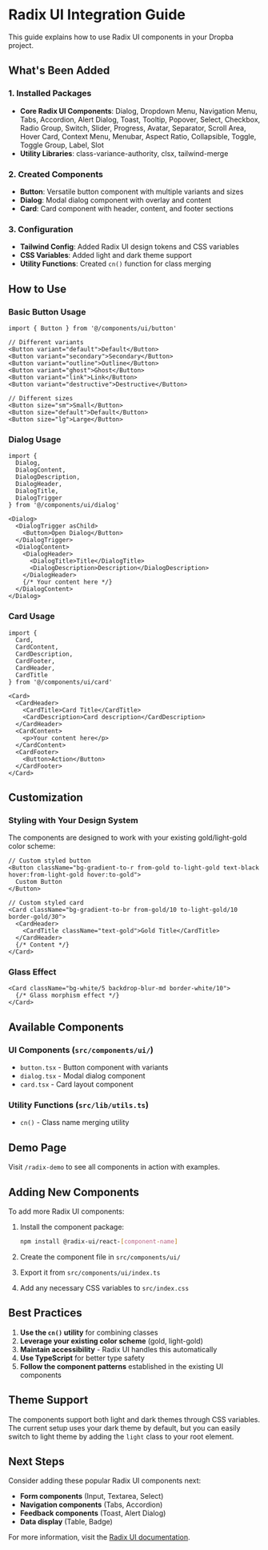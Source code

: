 # Radix UI Integration Guide

This guide explains how to use Radix UI components in your Dropba project.

## What's Been Added

### 1. Installed Packages
- **Core Radix UI Components**: Dialog, Dropdown Menu, Navigation Menu, Tabs, Accordion, Alert Dialog, Toast, Tooltip, Popover, Select, Checkbox, Radio Group, Switch, Slider, Progress, Avatar, Separator, Scroll Area, Hover Card, Context Menu, Menubar, Aspect Ratio, Collapsible, Toggle, Toggle Group, Label, Slot
- **Utility Libraries**: class-variance-authority, clsx, tailwind-merge

### 2. Created Components
- **Button**: Versatile button component with multiple variants and sizes
- **Dialog**: Modal dialog component with overlay and content
- **Card**: Card component with header, content, and footer sections

### 3. Configuration
- **Tailwind Config**: Added Radix UI design tokens and CSS variables
- **CSS Variables**: Added light and dark theme support
- **Utility Functions**: Created `cn()` function for class merging

## How to Use

### Basic Button Usage
```tsx
import { Button } from '@/components/ui/button'

// Different variants
<Button variant="default">Default</Button>
<Button variant="secondary">Secondary</Button>
<Button variant="outline">Outline</Button>
<Button variant="ghost">Ghost</Button>
<Button variant="link">Link</Button>
<Button variant="destructive">Destructive</Button>

// Different sizes
<Button size="sm">Small</Button>
<Button size="default">Default</Button>
<Button size="lg">Large</Button>
```

### Dialog Usage
```tsx
import { 
  Dialog, 
  DialogContent, 
  DialogDescription, 
  DialogHeader, 
  DialogTitle, 
  DialogTrigger 
} from '@/components/ui/dialog'

<Dialog>
  <DialogTrigger asChild>
    <Button>Open Dialog</Button>
  </DialogTrigger>
  <DialogContent>
    <DialogHeader>
      <DialogTitle>Title</DialogTitle>
      <DialogDescription>Description</DialogDescription>
    </DialogHeader>
    {/* Your content here */}
  </DialogContent>
</Dialog>
```

### Card Usage
```tsx
import { 
  Card, 
  CardContent, 
  CardDescription, 
  CardFooter, 
  CardHeader, 
  CardTitle 
} from '@/components/ui/card'

<Card>
  <CardHeader>
    <CardTitle>Card Title</CardTitle>
    <CardDescription>Card description</CardDescription>
  </CardHeader>
  <CardContent>
    <p>Your content here</p>
  </CardContent>
  <CardFooter>
    <Button>Action</Button>
  </CardFooter>
</Card>
```

## Customization

### Styling with Your Design System
The components are designed to work with your existing gold/light-gold color scheme:

```tsx
// Custom styled button
<Button className="bg-gradient-to-r from-gold to-light-gold text-black hover:from-light-gold hover:to-gold">
  Custom Button
</Button>

// Custom styled card
<Card className="bg-gradient-to-br from-gold/10 to-light-gold/10 border-gold/30">
  <CardHeader>
    <CardTitle className="text-gold">Gold Title</CardTitle>
  </CardHeader>
  {/* Content */}
</Card>
```

### Glass Effect
```tsx
<Card className="bg-white/5 backdrop-blur-md border-white/10">
  {/* Glass morphism effect */}
</Card>
```

## Available Components

### UI Components (`src/components/ui/`)
- `button.tsx` - Button component with variants
- `dialog.tsx` - Modal dialog component
- `card.tsx` - Card layout component

### Utility Functions (`src/lib/utils.ts`)
- `cn()` - Class name merging utility

## Demo Page

Visit `/radix-demo` to see all components in action with examples.

## Adding New Components

To add more Radix UI components:

1. Install the component package:
   ```bash
   npm install @radix-ui/react-[component-name]
   ```

2. Create the component file in `src/components/ui/`

3. Export it from `src/components/ui/index.ts`

4. Add any necessary CSS variables to `src/index.css`

## Best Practices

1. **Use the `cn()` utility** for combining classes
2. **Leverage your existing color scheme** (gold, light-gold)
3. **Maintain accessibility** - Radix UI handles this automatically
4. **Use TypeScript** for better type safety
5. **Follow the component patterns** established in the existing UI components

## Theme Support

The components support both light and dark themes through CSS variables. The current setup uses your dark theme by default, but you can easily switch to light theme by adding the `light` class to your root element.

## Next Steps

Consider adding these popular Radix UI components next:
- **Form components** (Input, Textarea, Select)
- **Navigation components** (Tabs, Accordion)
- **Feedback components** (Toast, Alert Dialog)
- **Data display** (Table, Badge)

For more information, visit the [Radix UI documentation](https://www.radix-ui.com/). 